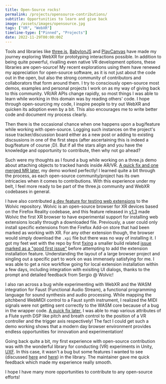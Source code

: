 ```yaml
---
title: Open-Source rocks!
permalink: /projects/opensource-contributions/
subtitle: Opportunities to learn and give back
image: /assets/images/opensource.jpg
tags: ["VR", "WebXR"]
timeline-type: ["Pinned", "Projects"]
date: 2022-11-29T00:00:00Z
---
```


Tools and libraries like [three.js](https://threejs.org/), [BabylonJS](https://www.babylonjs.com/) and [PlayCanvas](https://playcanvas.com/) have made my journey exploring WebXR for prototyping interactions possible. In addition to being quite powerful, rivalling even native VR development options, these libraries are open-source! My recent explorations using them have renewed my appreciation for open-source software, as it is not just about the code out in the open, but also the strong community of contributors and collaborators that form around them. I try to consciously open-source most demos, examples and personal projects I work on as my way of giving back to this community. VR/AR APIs change rapidly, so most things I was able to learn while working in this domain was by reading others' code. I hope through open-sourcing my code, I inspire people to try out WebXR and quicken its adoption even by a bit. This also encourages me to write better code and document my process clearly.

Then there is the occasional chance when one happens upon a bug/feature while working with open-source. Logging such instances on the project's issue tracker/discussion board either as a new post or adding to existing discsusions in one of the first steps (after ascertaining this is indeed a bug/feature of course ;D). But if all the stars align and you have the knowledge and opportunity to contribute, then why not go ahead?

Such were my thoughts as I found a bug while working on a three.js demo about attaching objects to tracked hands inside AR/VR. [A quick fix and one merged MR later](https://github.com/mrdoob/three.js/pull/24827), my demo worked perfectly! I learned quite a bit through the process, as each open-source community/project has its own intricacies when it comes to contributions. With this experience under my belt, I feel more ready to be part of the three.js community and WebXR codebases in general.

I have also contributed [a dev feature for testing web extensions](https://github.com/Igalia/wolvic/pull/391) to the Wolvic repository. Wolvic is an open-source browser for XR devices based on the Firefox Reality codebase, and this feature released in [v1.3](https://wolvic.com/blog/release_1.3/) made Wolvic the first XR browser to have experimental support for installing web extensions locally through a downloaded file. Previously, a user could only install specific extensions from the Firefox Add-on store that had been marked as working with XR. For any other extension though, the browser would simply download the `.xpi` file but there was no way of installing it. I got my feet wet with the repo by first [fixing](https://github.com/Igalia/wolvic/pull/389) a smaller build related [issue marked as a "good first issue"](https://github.com/Igalia/wolvic/issues/283) before attempting to add the extension installation feature. Understanding the layout of a large browser project and singling out a specific part to work on was immensely satisfying for me. I was able to get a nice workflow going for local extension installation within a few days, including integration with exisiting UI dialogs, thanks to the prompt and detailed feedback from Sergio @ Wolvic!

I also ran across a bug while experimenting with WebXR and the WASM integration for Faust (Functional Audio Stream), a functional programming language for sound synthesis and audio processing. While mapping the pitchbend WebMIDI control to a Faust synth instrument, I realized the MIDI signals were not getting sent correctly to the WASM core because of a bug in the wrapper code. [A quick fix later](https://github.com/grame-cncm/faust/pull/909), I was able to map various attributes of a Flute synth DSP like pitch and breath control to the position of a VR controller and the trigger axis respectively! The fact I could get such a demo working shows that a modern day browser environment provides endless opportunities for innovation and experimentation!

Going back quite a bit, my first experience with open-source contribution was with the wonderful library for conducting (VR) experiments in Unity, [UXF](https://github.com/immersivecognition/unity-experiment-framework). In this case, it wasn't a bug but some features I wanted to see (discussed [here](https://github.com/immersivecognition/unity-experiment-framework/pull/21) and [here](https://github.com/immersivecognition/unity-experiment-framework/pull/22)) in the library. The maintainer gave me quick feedback which made my experience really smooth.

I hope I have many more opportunities to contribute to any open-source efforts!
